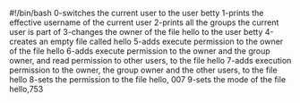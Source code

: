 #!/bin/bash
0-switches the current user to the user betty
1-prints the effective username of the current user
2-prints all the groups the current user is part of
3-changes the owner of the file hello to the user betty
4-creates an empty file called hello
5-adds execute permission to the owner of the file hello
6-adds execute permission to the owner and the group owner, and read permission to other users, to the file hello
7-adds execution permission to the owner, the group owner and the other users, to the file hello
8-sets the permission to the file hello, 007
9-sets the mode of the file hello,753 

